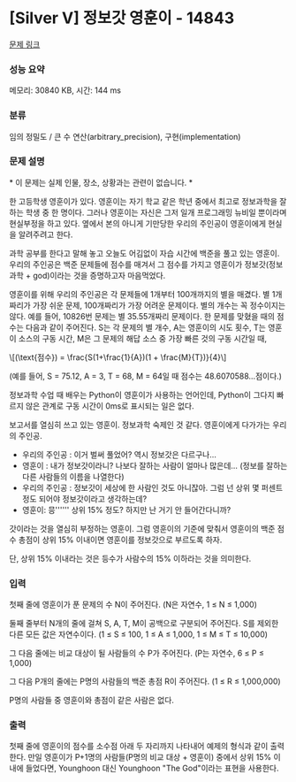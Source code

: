 # [Silver V] 정보갓 영훈이 - 14843 

[문제 링크](https://www.acmicpc.net/problem/14843) 

### 성능 요약

메모리: 30840 KB, 시간: 144 ms

### 분류

임의 정밀도 / 큰 수 연산(arbitrary_precision), 구현(implementation)

### 문제 설명

<p>* 이 문제는 실제 인물, 장소, 상황과는 관련이 없습니다. *</p>

<p>한 고등학생 영훈이가 있다. 영훈이는 자기 학교 같은 학년 중에서 최고로 정보과학을 잘 하는 학생 중 한 명이다. 그러나 영훈이는 자신은 그저 일개 프로그래밍 뉴비일 뿐이라며 현실부정을 하고 있다. 옆에서 본의 아니게 기만당한 우리의 주인공이 영훈이에게 현실을 알려주려고 한다.</p>

<p>과학 공부를 한다고 말해 놓고 오늘도 어김없이 자습 시간에 백준을 풀고 있는 영훈이. 우리의 주인공은 백준 문제들에 점수를 매겨서 그 점수를 가지고 영훈이가 정보갓(정보과학 + god)이라는 것을 증명하고자 마음먹었다.</p>

<p>영훈이를 위해 우리의 주인공은 각 문제들에 1개부터 100개까지의 별을 매겼다. 별 1개짜리가 가장 쉬운 문제, 100개짜리가 가장 어려운 문제이다. 별의 개수는 꼭 정수이지는 않다. 예를 들어, 10826번 문제는 별 35.55개짜리 문제이다. 한 문제를 맞혔을 때의 점수는 다음과 같이 주어진다. S는 각 문제의 별 개수, A는 영훈이의 시도 횟수, T는 영훈이 소스의 구동 시간, M은 그 문제의 해답 소스 중 가장 빠른 것의 구동 시간일 때,</p>

<p>\[(\text{점수}) = \frac{S(1+\frac{1}{A})(1 + \frac{M}{T})}{4}\]</p>

<p>(예를 들어, S = 75.12, A = 3, T = 68, M = 64일 때 점수는 48.6070588…점이다.)</p>

<p>정보과학 수업 때 배우는 Python이 영훈이가 사용하는 언어인데, Python이 그다지 빠르지 않은 관계로 구동 시간이 0ms로 표시되는 일은 없다.</p>

<p>보고서를 열심히 쓰고 있는 영훈이. 정보과학 숙제인 것 같다. 영훈이에게 다가가는 우리의 주인공.</p>

<ul>
	<li>우리의 주인공 : 이거 벌써 풀었어? 역시 정보갓은 다르구나…</li>
	<li>영훈이 : 내가 정보갓이라니? 나보다 잘하는 사람이 얼마나 많은데… (정보를 잘하는 다른 사람들의 이름을 나열한다)</li>
	<li>우리의 주인공 : 정보갓이 세상에 한 사람인 것도 아니잖아. 그럼 넌 상위 몇 퍼센트 정도 되어야 정보갓이라고 생각하는데?</li>
	<li>영훈이: 믕'''''' 상위 15% 정도? 하지만 난 거기 안 들어간다니까?</li>
</ul>

<p>갓이라는 것을 열심히 부정하는 영훈이. 그럼 영훈이의 기준에 맞춰서 영훈이의 백준 점수 총점이 상위 15% 이내이면 영훈이를 정보갓으로 부르도록 하자.</p>

<p>단, 상위 15% 이내라는 것은 등수가 사람수의 15% 이하라는 것을 의미한다.</p>

### 입력 

 <p>첫째 줄에 영훈이가 푼 문제의 수 N이 주어진다. (N은 자연수, 1 ≤ N ≤ 1,000)</p>

<p>둘째 줄부터 N개의 줄에 걸쳐 S, A, T, M이 공백으로 구분되어 주어진다. S를 제외한 다른 모든 값은 자연수이다. (1 ≤ S ≤ 100, 1 ≤ A ≤ 1,000, 1 ≤ M ≤ T ≤ 10,000)</p>

<p>그 다음 줄에는 비교 대상이 될 사람들의 수 P가 주어진다. (P는 자연수, 6 ≤ P ≤ 1,000)</p>

<p>그 다음 P개의 줄에는 P명의 사람들의 백준 총점 R이 주어진다. (1 ≤ R ≤ 1,000,000)</p>

<p>P명의 사람들 중 영훈이와 총점이 같은 사람은 없다.</p>

### 출력 

 <p>첫째 줄에 영훈이의 점수를 소수점 아래 두 자리까지 나타내어 예제의 형식과 같이 출력한다. 만일 영훈이가 P+1명의 사람들(P명의 비교 대상 + 영훈이) 중에서 상위 15% 이내에 들었다면, Younghoon 대신 Younghoon "The God"이라는 표현을 사용한다.</p>

